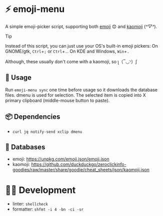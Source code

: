 # ⚡ emoji-menu
A simple emoji-picker script, supporting both
[emoji](https://en.wikipedia.org/wiki/Emoji) 😊 and
[kaomoji](https://en.wikipedia.org/wiki/Kaomoji) (*^▽^*).

> [!TIP]
> Instead of this script, you can just use your OS's built-in emoji pickers: On
> GNOME/gtk, `Ctrl`+`;` or `Ctrl`+`.`. On KDE and Windows, `Win`+`.`
>
> Although, these usually don't come with a kaomoji, so  ʅ（‾◡◝）ʃ

## 📓 Usage
Run `emoji-menu sync` one time before usage so it downloads the database
files. dmenu is used for selection. The selected item is copied into X primary
clipboard (middle-mouse button to paste).

## 📦 Dependencies
- `curl jq notify-send xclip dmenu`

## 💾 Databases
- emoji:   https://unpkg.com/emoji.json/emoji.json
- kaomoji: https://github.com/duckduckgo/zeroclickinfo-goodies/raw/master/share/goodie/cheat_sheets/json/kaomoji.json

# 👨‍💻 Development
- linter: `shellcheck`
- formatter: `shfmt -i 4 -bn -ci -sr`
